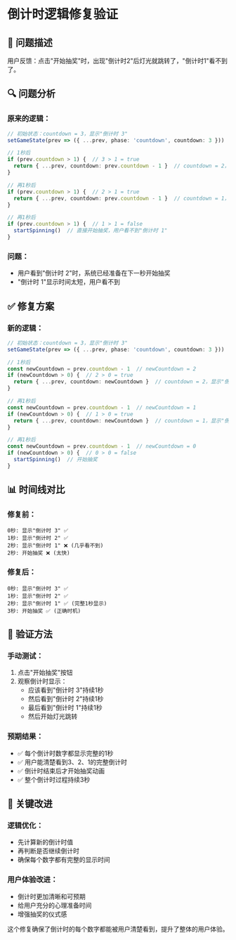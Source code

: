 # 倒计时逻辑修复验证

## 🐛 问题描述
用户反馈：点击"开始抽奖"时，出现"倒计时2"后灯光就跳转了，"倒计时1"看不到了。

## 🔍 问题分析

### 原来的逻辑：
```typescript
// 初始状态：countdown = 3，显示"倒计时 3"
setGameState(prev => ({ ...prev, phase: 'countdown', countdown: 3 }))

// 1秒后
if (prev.countdown > 1) {  // 3 > 1 = true
  return { ...prev, countdown: prev.countdown - 1 }  // countdown = 2，显示"倒计时 2"
}

// 再1秒后  
if (prev.countdown > 1) {  // 2 > 1 = true
  return { ...prev, countdown: prev.countdown - 1 }  // countdown = 1，显示"倒计时 1"
}

// 再1秒后
if (prev.countdown > 1) {  // 1 > 1 = false
  startSpinning()  // 直接开始抽奖，用户看不到"倒计时 1"
}
```

### 问题：
- 用户看到"倒计时 2"时，系统已经准备在下一秒开始抽奖
- "倒计时 1"显示时间太短，用户看不到

## ✅ 修复方案

### 新的逻辑：
```typescript
// 初始状态：countdown = 3，显示"倒计时 3"
setGameState(prev => ({ ...prev, phase: 'countdown', countdown: 3 }))

// 1秒后
const newCountdown = prev.countdown - 1  // newCountdown = 2
if (newCountdown > 0) {  // 2 > 0 = true
  return { ...prev, countdown: newCountdown }  // countdown = 2，显示"倒计时 2"
}

// 再1秒后
const newCountdown = prev.countdown - 1  // newCountdown = 1  
if (newCountdown > 0) {  // 1 > 0 = true
  return { ...prev, countdown: newCountdown }  // countdown = 1，显示"倒计时 1"
}

// 再1秒后
const newCountdown = prev.countdown - 1  // newCountdown = 0
if (newCountdown > 0) {  // 0 > 0 = false
  startSpinning()  // 开始抽奖
}
```

## 📊 时间线对比

### 修复前：
```
0秒: 显示"倒计时 3" ✅
1秒: 显示"倒计时 2" ✅  
2秒: 显示"倒计时 1" ❌ (几乎看不到)
2秒: 开始抽奖 ❌ (太快)
```

### 修复后：
```
0秒: 显示"倒计时 3" ✅
1秒: 显示"倒计时 2" ✅
2秒: 显示"倒计时 1" ✅ (完整1秒显示)
3秒: 开始抽奖 ✅ (正确时机)
```

## 🧪 验证方法

### 手动测试：
1. 点击"开始抽奖"按钮
2. 观察倒计时显示：
   - 应该看到"倒计时 3"持续1秒
   - 然后看到"倒计时 2"持续1秒  
   - 最后看到"倒计时 1"持续1秒
   - 然后开始灯光跳转

### 预期结果：
- ✅ 每个倒计时数字都显示完整的1秒
- ✅ 用户能清楚看到3、2、1的完整倒计时
- ✅ 倒计时结束后才开始抽奖动画
- ✅ 整个倒计时过程持续3秒

## 🔧 关键改进

### 逻辑优化：
- 先计算新的倒计时值
- 再判断是否继续倒计时
- 确保每个数字都有完整的显示时间

### 用户体验改进：
- 倒计时更加清晰和可预期
- 给用户充分的心理准备时间
- 增强抽奖的仪式感

这个修复确保了倒计时的每个数字都能被用户清楚看到，提升了整体的用户体验。